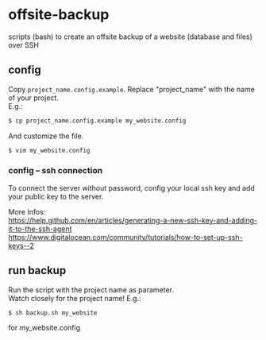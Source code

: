 # offsite-backup
scripts (bash) to create an offsite backup of a website (database and files) over SSH


## config
Copy ```project_name.config.example```.
Replace "project_name" with the name of your project.  
E.g.:
```bash
$ cp project_name.config.example my_website.config
```
And customize the file.
```bash
$ vim my_website.config
```


### config – ssh connection
To connect the server without password, config your local ssh key and add your public key to the server.

More Infos:  
https://help.github.com/en/articles/generating-a-new-ssh-key-and-adding-it-to-the-ssh-agent  
https://www.digitalocean.com/community/tutorials/how-to-set-up-ssh-keys--2


## run backup
Run the script with the project name as parameter.  
Watch closely for the project name! E.g.:
```bash
$ sh backup.sh my_website
```
for my_website.config
